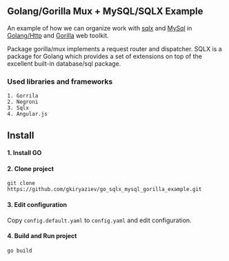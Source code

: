 ## Golang/Gorilla Mux + MySQL/SQLX Example

An example of how we can organize work with [sqlx](http://jmoiron.github.io/sqlx/) and [MySql](https://www.mysql.com/)
in [Golang/Http](https://golang.org/) and [Gorilla](http://www.gorillatoolkit.org/pkg/mux) web toolkit.

Package gorilla/mux implements a request router and dispatcher.
SQLX is a package for Golang which provides a set of extensions on top of the excellent built-in database/sql package. 

### Used libraries and frameworks
```
1. Gorrila
2. Negroni
3. Sqlx
4. Angular.js
```

## Install

#### 1. Install GO
#### 2. Clone project
  `git clone https://github.com/gkiryaziev/go_sqlx_mysql_gorilla_example.git`
#### 3. Edit configuration
  Copy `config.default.yaml` to `config.yaml` and edit configuration.
#### 4. Build and Run project
  `go build`
